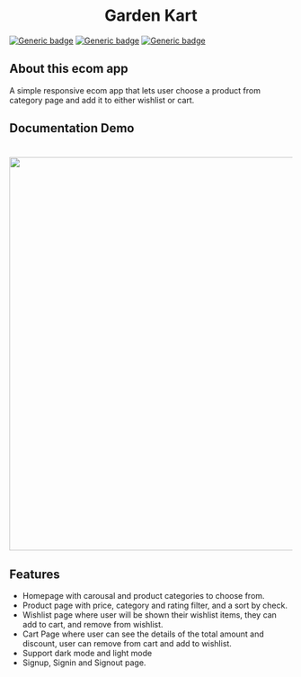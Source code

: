 <h1 align="center">Garden Kart</h1>

[![Generic badge](https://img.shields.io/badge/USES-HTML-green.svg)](https://shields.io/) [![Generic badge](https://img.shields.io/badge/USES-CSS-green.svg)](https://shields.io/) [![Generic badge](https://img.shields.io/badge/USES-JS-green.svg)](https://shields.io/)

## About this ecom app

A simple responsive ecom app that lets user choose a product from category page and add it to either wishlist or cart.

## Documentation Demo

<h1 align="center" ><img src="src/assets/readme/demo.gif" width="700px"/></h1>

## Features

- Homepage with carousal and product categories to choose from.
- Product page with price, category and rating filter, and a sort by check.
- Wishlist page where user will be shown their wishlist items, they can add to cart, and remove from wishlist.
- Cart Page where user can see the details of the total amount and discount, user can remove from cart and add to wishlist.
- Support dark mode and light mode
- Signup, Signin and Signout page.
